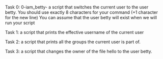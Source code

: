 Task 0: 0-iam_betty- a script that switches the current user to the user betty.
You should use exactly 8 characters for your command (+1 character for the new line)
You can assume that the user betty will exist when we will run your script

Task 1:  a script that prints the effective username of the current user

Task 2: a script that prints all the groups the current user is part of.

Task 3: a script that changes the owner of the file hello to the user betty.
